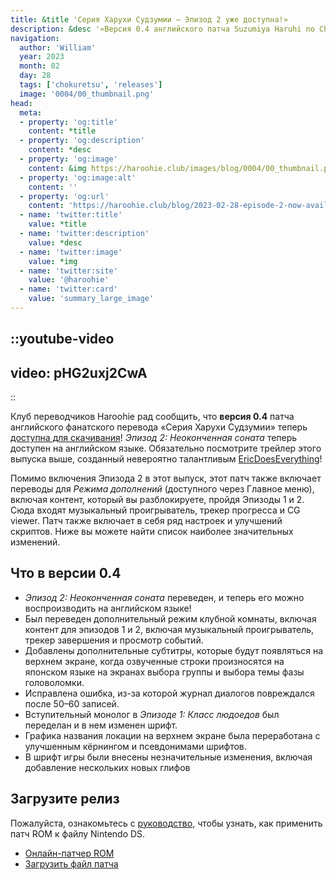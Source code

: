 ```yaml
---
title: &title 'Серия Харухи Судзумии – Эпизод 2 уже доступна!»
description: &desc '«Версия 0.4 английского патча Suzumiya Haruhi no Chokuretsu», содержащая перевод Эпизода 2: Неоконченная соната, теперь доступна для загрузки!'
navigation:
  author: 'William'
  year: 2023
  month: 02
  day: 28
  tags: ['chokuretsu', 'releases']
  image: '0004/00_thumbnail.png'
head:
  meta:
  - property: 'og:title'
    content: *title
  - property: 'og:description'
    content: *desc
  - property: 'og:image'
    content: &img https://haroohie.club/images/blog/0004/00_thumbnail.png
  - property: 'og:image:alt'
    content: ''
  - property: 'og:url'
    content: 'https://haroohie.club/blog/2023-02-28-episode-2-now-available'
  - name: 'twitter:title'
    value: *title
  - name: 'twitter:description'
    value: *desc
  - name: 'twitter:image'
    value: *img
  - name: 'twitter:site'
    value: '@haroohie'
  - name: 'twitter:card'
    value: 'summary_large_image'
---
```


::youtube-video
----
video: pHG2uxj2CwA
----
::

Клуб переводчиков Haroohie рад сообщить, что **версия 0.4** патча английского фанатского перевода «Серия Харухи Судзумии» теперь [доступна для скачивания](/chokuretsu/patch)! *Эпизод 2: Неоконченная соната* теперь доступен на английском языке. Обязательно посмотрите трейлер этого выпуска выше, созданный невероятно талантливым [EricDoesEverything](https://www.youtube.com/@EricDoesEverythingSeries)!

Помимо включения Эпизода 2 в этот выпуск, этот патч также включает переводы для *Режима дополнений* (доступного через Главное меню), включая контент, который вы разблокируете, пройдя Эпизоды 1 и 2. Сюда входят музыкальный проигрыватель, трекер прогресса и CG viewer. Патч также включает в себя ряд настроек и улучшений скриптов. Ниже вы можете найти список наиболее значительных изменений.

## Что в версии 0.4
* *Эпизод 2: Неоконченная соната* переведен, и теперь его можно воспроизводить на английском языке!
* Был переведен дополнительный режим клубной комнаты, включая контент для эпизодов 1 и 2, включая музыкальный проигрыватель, трекер завершения и просмотр событий.
* Добавлены дополнительные субтитры, которые будут появляться на верхнем экране, когда озвученные строки произносятся на японском языке на экранах выбора группы и выбора темы фазы головоломки.
* Исправлена ошибка, из-за которой журнал диалогов повреждался после 50–60 записей.
* Вступительный монолог в *Эпизоде 1: Класс людоедов* был переделан и в нем изменен шрифт.
* Графика названия локации на верхнем экране была переработана с улучшенным кёрнингом и псевдонимами шрифтов.
* В шрифт игры были внесены незначительные изменения, включая добавление нескольких новых глифов

## Загрузите релиз
Пожалуйста, ознакомьтесь с [руководство](/chokuretsu/guide), чтобы узнать, как применить патч ROM к файлу Nintendo DS.

* [Онлайн-патчер ROM](/chokuretsu/patch)
* [Загрузить файл патча](https://github.com/haroohie-club/ChokuretsuTranslationRelease/releases/latest)